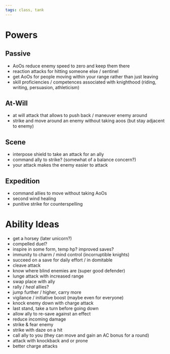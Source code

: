 ```yaml
---
tags: class, tank
---
```

# Powers
## Passive
- AoOs reduce enemy speed to zero and keep them there
- reaction attacks for hitting someone else / sentinel
- get AoOs for people moving within your range rather than just leaving
- skill proficiencies / competences associated with knighthood (riding, writing, persuasion, athleticism)
## At-Will
- at will attack that allows to push back / maneuver enemy around
- strike and move around an enemy without taking aoos (but stay adjacent to enemy)
## Scene
- interpose shield to take an attack for an ally
- command ally to strike? (somewhat of a balance concern?)
- your attack makes the enemy easier to attack
## Expedition
- command allies to move without taking AoOs
- second wind healing
- punitive strike for counterspelling
# Ability Ideas
- get a horsey (later unicorn?)
- compelled duel?
- inspire in some form, temp hp? improved saves?
- immunity to charm / mind control (incorruptible knights)
- succeed on a save for daily effort / in domitable
- cleave attack
- know where blind enemies are (super good defender)
- lunge attack with increased range
- swap place with ally
- rally / *heal* allies?
- jump further / higher, carry more
- vigilance / initiative boost (maybe even for everyone)
- knock enemy down with charge attack
- last stand, take a turn before going down
- allow ally to re-save against an effect
- reduce incoming damage
- strike & fear enemy
- strike with daze on  a hit
- call ally to you (they can move and gain an AC bonus for a round)
- attack with knockback and or prone
- better charge attacks